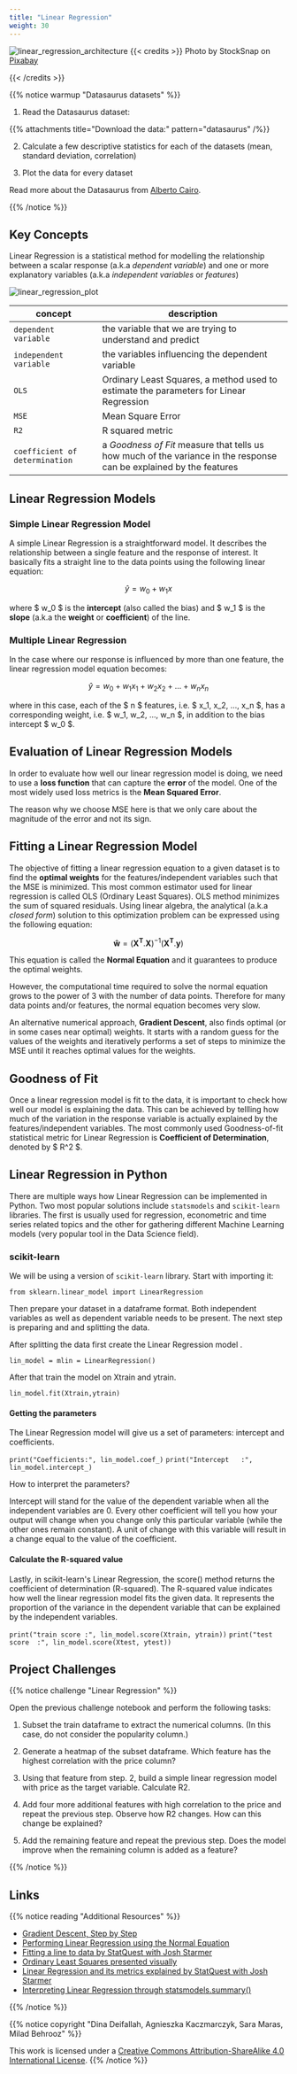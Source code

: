 ```yaml
---
title: "Linear Regression"
weight: 30
---
```


![linear_regression_architecture](/images/linear_regression.jpg)
{{< credits >}}
Photo by StockSnap on <a href="https://pixabay.com/photos/architecture-bridges-suspension-2609343/">Pixabay</a>

{{< /credits >}}

{{% notice warmup "Datasaurus datasets" %}}

1. Read the Datasaurus dataset:

{{% attachments title="Download the data:" pattern="datasaurus" /%}}

2. Calculate a few descriptive statistics for each of the datasets (mean, standard deviation, correlation)

3. Plot the data for every dataset

Read more about the Datasaurus from [Alberto Cairo](http://www.thefunctionalart.com/2016/08/download-datasaurus-never-trust-summary.html).


{{% /notice %}}

## Key Concepts

Linear Regression is a statistical method for modelling the relationship between a scalar response (a.k.a *dependent variable*) and one or more explanatory variables (a.k.a *independent variables* or *features*)

![linear_regression_plot](/images/linear_regression_plot.png)


concept   |  description
---          |---
`dependent variable`       |     the variable that we are trying to understand and predict
`independent variable`    |     the variables influencing the dependent variable
`OLS`      |     Ordinary Least Squares, a method used to estimate the parameters for Linear Regression
`MSE`        |     Mean Square Error
`R2`     | R squared metric
`coefficient of determination`        |    a *Goodness of Fit* measure that tells us how much of the variance in the response can be explained by the features


## Linear Regression Models

### Simple Linear Regression Model

A simple Linear Regression is a straightforward model. It describes the relationship between a single feature and the response of interest. It basically fits a straight line to the data points using the following linear equation:

$$ \widehat{y} = w_0 +  w_1 x $$

where $ w_0 $ is the **intercept** (also called the bias) and $ w_1 $ is the **slope** (a.k.a the **weight** or **coefficient**) of the line.

### Multiple Linear Regression

In the case where our response is influenced by more than one feature, the linear regression model equation becomes:

$$ \widehat{y} = w_0 +  w_1 x_1 + w_2 x_2 + ... + w_n x_n  $$

where in this case, each of the $ n $ features, i.e. $ x_1, x_2, ..., x_n $, has a corresponding weight, i.e. $ w_1, w_2, ..., w_n $, in addition to the bias intercept $ w_0 $.


## Evaluation of Linear Regression Models

In order to evaluate how well our linear regression model is doing, we need to use a **loss function** that can capture the **error** of the model. One of the most widely used loss metrics is the **Mean Squared Error**.

The reason why we choose MSE here is that we only care about the magnitude of the error and not its sign. 


## Fitting a Linear Regression Model

The objective of fitting a linear regression equation to a given dataset is to find the **optimal weights** for the features/independent variables such that the MSE is minimized. This most common estimator used for linear regression is called OLS (Ordinary Least Squares). OLS method minimizes the sum of squared residuals. Using linear algebra, the analytical (a.k.a *closed form*) solution to this optimization problem can be expressed using the following equation:

$$ \boldsymbol{\widehat{w}} = (\boldsymbol{X^{T}}.\boldsymbol{X})^{-1}(\boldsymbol{X^{T}}.\boldsymbol{y})  $$

This equation is called the **Normal Equation** and it guarantees to produce the optimal weights. 

However, the computational time required to solve the normal equation grows to the power of 3 with the number of data points. Therefore for many data points and/or features, the normal equation becomes very slow. 

An alternative numerical approach, **Gradient Descent**, also finds optimal (or in some cases near optimal) weights. It starts with a random guess for the values of the weights and iteratively performs a set of steps to minimize the MSE until it reaches optimal values for the weights.


## Goodness of Fit

Once a linear regression model is fit to the data, it is important to check how well our model is explaining the data. This can be achieved by tellling how much of the variation in the response variable is actually explained by the features/independent variables. The most commonly used Goodness-of-fit statistical metric for Linear Regression is **Coefficient of Determination**, denoted by $ R^2 $.

## Linear Regression in Python

There are multiple ways how Linear Regression can be implemented in Python. Two most popular solutions include `statsmodels` and `scikit-learn` libraries. The first is usually used for regression, econometric and time series related topics and the other for gathering different Machine Learning models (very popular tool in the Data Science field).

### scikit-learn

We will be using a version of `scikit-learn` library. Start with importing it:

```from sklearn.linear_model import LinearRegression```

Then prepare your dataset in a dataframe format. Both independent variables as well as dependent variable needs to be present. The next step is preparing and and splitting the data.

After splitting the data first create the Linear Regression model .

```lin_model = mlin = LinearRegression()```

After that train the model on Xtrain and ytrain.

```lin_model.fit(Xtrain,ytrain)```


#### Getting the parameters

The Linear Regression model will give us a set of parameters: intercept and coefficients.

```print("Coefficients:", lin_model.coef_)```
```print("Intercept   :", lin_model.intercept_)```


How to interpret the parameters?

Intercept will stand for the value of the dependent variable when all the independent variables are 0.
Every other coefficient will tell you how your output will change when you change only this particular variable (while the other ones remain constant). A unit of change with this variable will result in a change equal to the value of the coefficient. 


#### Calculate the R-squared value

Lastly, in scikit-learn's Linear Regression, the score() method returns the coefficient of determination (R-squared). The R-squared value indicates how well the linear regression model fits the given data. It represents the proportion of the variance in the dependent variable that can be explained by the independent variables.


```print("train score :", lin_model.score(Xtrain, ytrain))```
```print("test score  :", lin_model.score(Xtest, ytest))```



## Project Challenges

{{% notice challenge "Linear Regression" %}}

Open the previous challenge notebook and perform the following tasks:

1. Subset the train dataframe to extract the numerical columns. (In this case, do not consider the popularity column.)

2. Generate a heatmap of the subset dataframe. Which feature has the highest correlation with the price column?

3. Using that feature from step. 2, build a simple linear regression model with price as the target variable. Calculate R2.

4. Add four more additional features with high correlation to the price and repeat the previous step. Observe how R2 changes. How can this change be explained?

5. Add the remaining feature and repeat the previous step. Does the model improve when the remaining column is added as a feature?


{{% /notice %}}



## Links


{{% notice reading "Additional Resources" %}}

- [Gradient Descent, Step by Step](https://www.youtube.com/watch?v=sDv4f4s2SB8)
- [Performing Linear Regression using the Normal Equation](https://towardsdatascience.com/performing-linear-regression-using-the-normal-equation-6372ed3c57)
- [Fitting a line to data by StatQuest with Josh Starmer](https://www.youtube.com/watch?v=PaFPbb66DxQ&ab_channel=StatQuestwithJoshStarmer)
- [Ordinary Least Squares presented visually](https://setosa.io/ev/ordinary-least-squares-regression/)
- [Linear Regression and its metrics explained by StatQuest with Josh Starmer](https://www.youtube.com/watch?v=nk2CQITm_eo&ab_channel=StatQuestwithJoshStarmer)
- [Interpreting Linear Regression through statsmodels.summary()](https://medium.com/swlh/interpreting-linear-regression-through-statsmodels-summary-4796d359035a)

{{% /notice %}}




{{% notice copyright "Dina Deifallah, Agnieszka Kaczmarczyk, Sara Maras, Milad Behrooz" %}}

This work is licensed under a [Creative Commons Attribution-ShareAlike 4.0 International License](https://creativecommons.org/licenses/by-sa/4.0/).
{{% /notice %}}